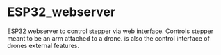# ESP32_webserver
ESP32 webserver to control stepper via web interface. 
Controls stepper meant to be an arm attached to a drone. is also the control interface of drones external features.
